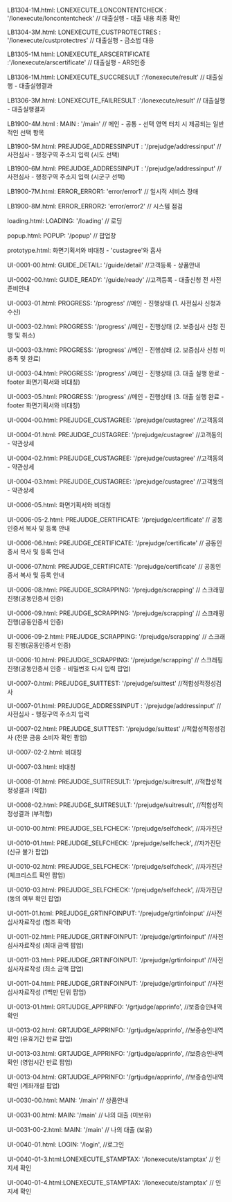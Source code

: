 LB1304-1M.html: LONEXECUTE_LONCONTENTCHECK : '/lonexecute/loncontentcheck' // 대출실행 - 대출 내용 최종 확인

LB1304-3M.html: LONEXECUTE_CUSTPROTECTRES : '/lonexecute/custprotectres' // 대출실행 - 금소법 대응

LB1305-1M.html: LONEXECUTE_ARSCERTIFICATE :'/lonexecute/arscertificate' // 대출실행 - ARS인증

LB1306-1M.html: LONEXECUTE_SUCCRESULT :'/lonexecute/result' // 대출실행 - 대출실행결과

LB1306-3M.html: LONEXECUTE_FAILRESULT :'/lonexecute/result' // 대출실행 - 대출실행결과

LB1900-4M.html : MAIN : '/main' // 메인 - 공통 - 선택 영역 터치 시 제공되는 일반적인 선택 항목

LB1900-5M.html: PREJUDGE_ADDRESSINPUT : '/prejudge/addressinput' // 사전심사 - 행정구역 주소지 입력 (시도 선택)

LB1900-6M.html: PREJUDGE_ADDRESSINPUT : '/prejudge/addressinput' // 사전심사 - 행정구역 주소지 입력 (시군구 선택)

LB1900-7M.html: ERROR_ERROR1: 'error/error1' // 일시적 서비스 장애

LB1900-8M.html: ERROR_ERROR2: 'error/error2' // 시스템 점검

loading.html: LOADING: '/loading' // 로딩

popup.html: POPUP: '/popup' // 팝업창

prototype.html: 화면기획서와 비대칭 - 'custagree'와 흡사

UI-0001-00.html: GUIDE_DETAIL: '/guide/detail'  //고객등록 - 상품안내

UI-0002-00.html: GUIDE_READY: '/guide/ready'  //고객등록 - 대출신청 전 사전준비안내

UI-0003-01.html: PROGRESS: '/progress' //메인 - 진행상태 (1. 사전심사 신청과 수신)

UI-0003-02.html: PROGRESS: '/progress' //메인 - 진행상태 (2. 보증심사 신청 진행 및 취소)

UI-0003-03.html: PROGRESS: '/progress' //메인 - 진행상태 (2. 보증심사 신청 미충족 및 완료)

UI-0003-04.html: PROGRESS: '/progress' //메인 - 진행상태 (3. 대출 실행 완료 - footer 화면기획서와 비대칭)

UI-0003-05.html: PROGRESS: '/progress' //메인 - 진행상태 (3. 대출 실행 완료 - footer 화면기획서와 비대칭)

UI-0004-00.html: PREJUDGE_CUSTAGREE: '/prejudge/custagree'  //고객동의

UI-0004-01.html: PREJUDGE_CUSTAGREE: '/prejudge/custagree'  //고객동의 - 약관상세

UI-0004-02.html: PREJUDGE_CUSTAGREE: '/prejudge/custagree'  //고객동의 - 약관상세

UI-0004-03.html: PREJUDGE_CUSTAGREE: '/prejudge/custagree'  //고객동의 - 약관상세

UI-0006-05.html: 화면기획서와 비대칭

UI-0006-05-2.html: PREJUDGE_CERTIFICATE: '/prejudge/certificate' // 공동인증서 복사 및 등록 안내

UI-0006-06.html: PREJUDGE_CERTIFICATE: '/prejudge/certificate' // 공동인증서 복사 및 등록 안내

UI-0006-07.html: PREJUDGE_CERTIFICATE: '/prejudge/certificate' // 공동인증서 복사 및 등록 안내

UI-0006-08.html: PREJUDGE_SCRAPPING: '/prejudge/scrapping' // 스크래핑 진행(공동인증서 인증)

UI-0006-09.html: PREJUDGE_SCRAPPING: '/prejudge/scrapping' // 스크래핑 진행(공동인증서 인증)

UI-0006-09-2.html: PREJUDGE_SCRAPPING: '/prejudge/scrapping' // 스크래핑 진행(공동인증서 인증)

UI-0006-10.html: PREJUDGE_SCRAPPING: '/prejudge/scrapping' // 스크래핑 진행(공동인증서 인증 - 비밀번호 다시 입력 팝업)

UI-0007-0.html: PREJUDGE_SUITTEST: '/prejudge/suittest'  //적합성적정성검사

UI-0007-01.html: PREJUDGE_ADDRESSINPUT : '/prejudge/addressinput' // 사전심사 - 행정구역 주소지 입력

UI-0007-02.html: PREJUDGE_SUITTEST: '/prejudge/suittest'  //적합성적정성검사 (전문 금융 소비자 확인 팝업)

UI-0007-02-2.html: 비대칭

UI-0007-03.html: 비대칭

UI-0008-01.html: PREJUDGE_SUITRESULT: '/prejudge/suitresult',  //적합성적정성결과 (적합)

UI-0008-02.html: PREJUDGE_SUITRESULT: '/prejudge/suitresult',  //적합성적정성결과 (부적합)

UI-0010-00.html: PREJUDGE_SELFCHECK: '/prejudge/selfcheck',  //자가진단

UI-0010-01.html: PREJUDGE_SELFCHECK: '/prejudge/selfcheck',  //자가진단 (신규 불가 팝업)

UI-0010-02.html: PREJUDGE_SELFCHECK: '/prejudge/selfcheck',  //자가진단 (체크리스트 확인 팝업)

UI-0010-03.html: PREJUDGE_SELFCHECK: '/prejudge/selfcheck',  //자가진단 (동의 여부 확인 팝업)

UI-0011-01.html:  PREJUDGE_GRTINFOINPUT: '/prejudge/grtinfoinput'  //사전심사자료작성 (협조 확약)

UI-0011-02.html:  PREJUDGE_GRTINFOINPUT: '/prejudge/grtinfoinput'  //사전심사자료작성 (최대 금액 팝업)

UI-0011-03.html:  PREJUDGE_GRTINFOINPUT: '/prejudge/grtinfoinput'  //사전심사자료작성 (최소 금액 팝업)

UI-0011-04.html:  PREJUDGE_GRTINFOINPUT: '/prejudge/grtinfoinput'  //사전심사자료작성 (1백만 단위 팝업)

UI-0013-01.html: GRTJUDGE_APPRINFO: '/grtjudge/apprinfo',  //보증승인내역 확인

UI-0013-02.html: GRTJUDGE_APPRINFO: '/grtjudge/apprinfo',  //보증승인내역 확인 (유효기간 만료 팝업)

UI-0013-03.html: GRTJUDGE_APPRINFO: '/grtjudge/apprinfo',  //보증승인내역 확인 (영업시간 만료 팝업)

UI-0013-04.html: GRTJUDGE_APPRINFO: '/grtjudge/apprinfo',  //보증승인내역 확인 (계좌개설  팝업)

UI-0030-00.html:  MAIN: '/main' // 상품안내

UI-0031-00.html:  MAIN: '/main' // 나의 대출 (미보유)

UI-0031-00-2.html:  MAIN: '/main' // 나의 대출 (보유)

UI-0040-01.html: LOGIN: '/login', //로그인

UI-0040-01-3.html:LONEXECUTE_STAMPTAX: '/lonexecute/stamptax' // 인지세 확인

UI-0040-01-4.html:LONEXECUTE_STAMPTAX: '/lonexecute/stamptax' // 인지세 확인






